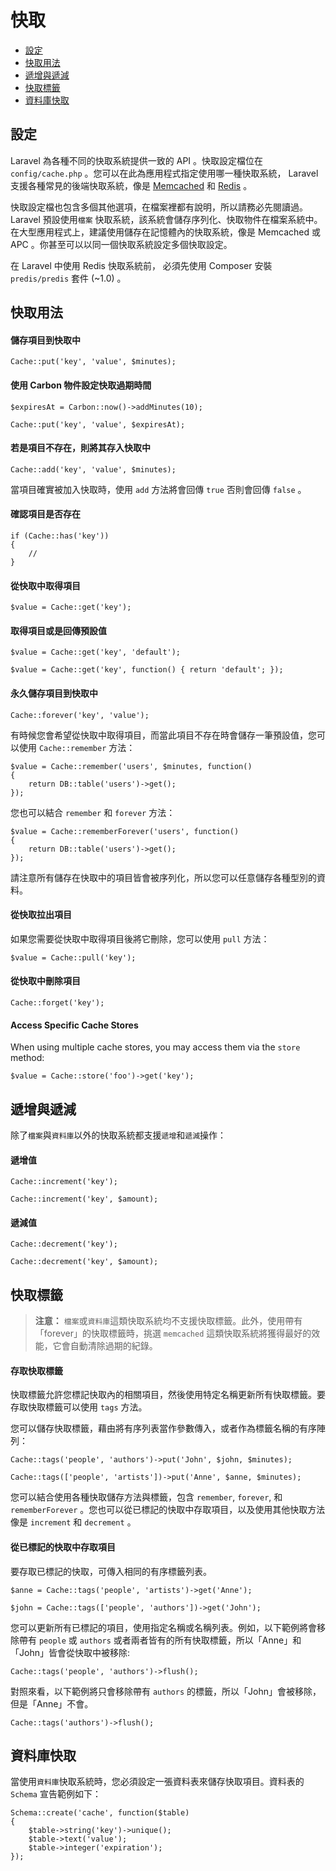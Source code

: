 # 快取

- [設定](#configuration)
- [快取用法](#cache-usage)
- [遞增與遞減](#increments-and-decrements)
- [快取標籤](#cache-tags)
- [資料庫快取](#database-cache)

<a name="configuration"></a>
## 設定

Laravel 為各種不同的快取系統提供一致的 API 。快取設定檔位在 `config/cache.php` 。您可以在此為應用程式指定使用哪一種快取系統， Laravel 支援各種常見的後端快取系統，像是 [Memcached](http://memcached.org) 和 [Redis](http://redis.io) 。

快取設定檔也包含多個其他選項，在檔案裡都有說明，所以請務必先閱讀過。 Laravel 預設使用`檔案` 快取系統，該系統會儲存序列化、快取物件在檔案系統中。在大型應用程式上，建議使用儲存在記憶體內的快取系統，像是 Memcached 或 APC 。你甚至可以以同一個快取系統設定多個快取設定。

在 Laravel 中使用 Redis 快取系統前， 必須先使用 Composer 安裝 `predis/predis` 套件 (~1.0) 。

<a name="cache-usage"></a>
## 快取用法

#### 儲存項目到快取中

	Cache::put('key', 'value', $minutes);

#### 使用 Carbon 物件設定快取過期時間

	$expiresAt = Carbon::now()->addMinutes(10);

	Cache::put('key', 'value', $expiresAt);

#### 若是項目不存在，則將其存入快取中

	Cache::add('key', 'value', $minutes);

當項目確實被加入快取時，使用 `add` 方法將會回傳 `true` 否則會回傳 `false` 。

#### 確認項目是否存在

	if (Cache::has('key'))
	{
		//
	}

#### 從快取中取得項目

	$value = Cache::get('key');

#### 取得項目或是回傳預設值

	$value = Cache::get('key', 'default');

	$value = Cache::get('key', function() { return 'default'; });

#### 永久儲存項目到快取中

	Cache::forever('key', 'value');

有時候您會希望從快取中取得項目，而當此項目不存在時會儲存一筆預設值，您可以使用 `Cache::remember` 方法：

	$value = Cache::remember('users', $minutes, function()
	{
		return DB::table('users')->get();
	});

您也可以結合 `remember` 和 `forever` 方法：

	$value = Cache::rememberForever('users', function()
	{
		return DB::table('users')->get();
	});

請注意所有儲存在快取中的項目皆會被序列化，所以您可以任意儲存各種型別的資料。

#### 從快取拉出項目

如果您需要從快取中取得項目後將它刪除，您可以使用 `pull` 方法：

	$value = Cache::pull('key');

#### 從快取中刪除項目

	Cache::forget('key');

#### Access Specific Cache Stores

When using multiple cache stores, you may access them via the `store` method:

	$value = Cache::store('foo')->get('key');

<a name="increments-and-decrements"></a>
## 遞增與遞減

除了`檔案`與`資料庫`以外的快取系統都支援`遞增`和`遞減`操作：

#### 遞增值

	Cache::increment('key');

	Cache::increment('key', $amount);

#### 遞減值

	Cache::decrement('key');

	Cache::decrement('key', $amount);

<a name="cache-tags"></a>
## 快取標籤

> **注意：** `檔案`或`資料庫`這類快取系統均不支援快取標籤。此外，使用帶有「forever」的快取標籤時，挑選 `memcached` 這類快取系統將獲得最好的效能，它會自動清除過期的紀錄。

#### 存取快取標籤

快取標籤允許您標記快取內的相關項目，然後使用特定名稱更新所有快取標籤。要存取快取標籤可以使用 `tags` 方法。

您可以儲存快取標籤，藉由將有序列表當作參數傳入，或者作為標籤名稱的有序陣列：

	Cache::tags('people', 'authors')->put('John', $john, $minutes);

	Cache::tags(['people', 'artists'])->put('Anne', $anne, $minutes);

您可以結合使用各種快取儲存方法與標籤，包含 `remember`, `forever`, 和 `rememberForever` 。您也可以從已標記的快取中存取項目，以及使用其他快取方法像是 `increment` 和 `decrement` 。

#### 從已標記的快取中存取項目

要存取已標記的快取，可傳入相同的有序標籤列表。

	$anne = Cache::tags('people', 'artists')->get('Anne');

	$john = Cache::tags(['people', 'authors'])->get('John');

您可以更新所有已標記的項目，使用指定名稱或名稱列表。例如，以下範例將會移除帶有 `people` 或 `authors` 或者兩者皆有的所有快取標籤，所以「Anne」和「John」皆會從快取中被移除:

	Cache::tags('people', 'authors')->flush();

對照來看，以下範例將只會移除帶有 `authors` 的標籤，所以「John」會被移除，但是「Anne」不會。

	Cache::tags('authors')->flush();

<a name="database-cache"></a>
## 資料庫快取

當使用`資料庫`快取系統時，您必須設定一張資料表來儲存快取項目。資料表的 `Schema` 宣告範例如下：

	Schema::create('cache', function($table)
	{
		$table->string('key')->unique();
		$table->text('value');
		$table->integer('expiration');
	});
